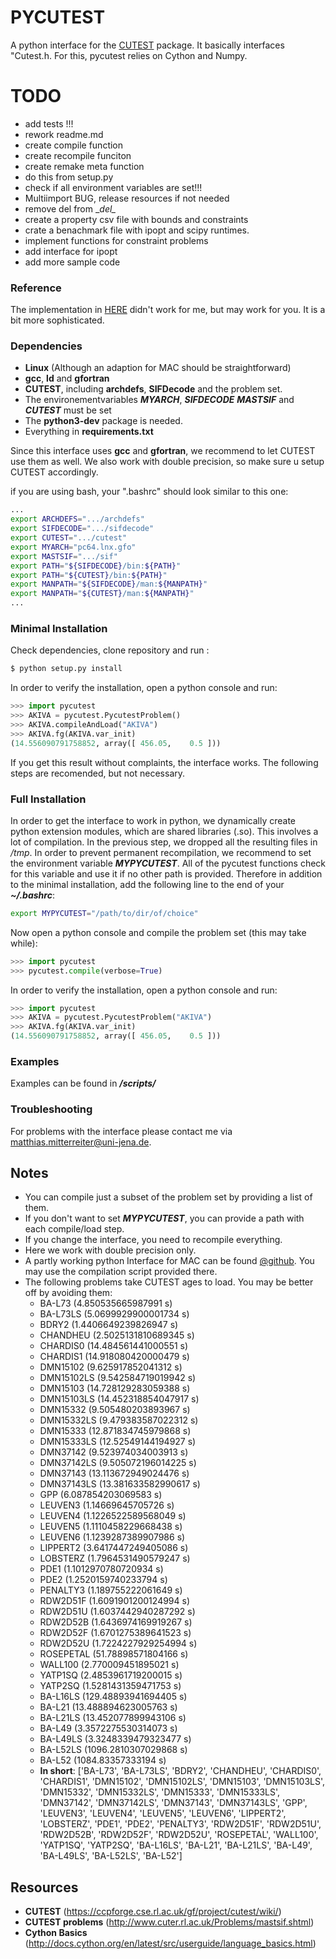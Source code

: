 # PYCUTEST #
A python interface for the [CUTEST](https://ccpforge.cse.rl.ac.uk/gf/project/cutest/wiki/) package. It basically interfaces "Cutest.h. For this, pycutest relies on Cython and Numpy.


# TODO
- add tests !!!
- rework readme.md
- create compile function
- create recompile funciton
- create remake meta function
- do this from setup.py
- check if all environment variables are set!!!
- Multiimport BUG, release resources if not needed 
- remove del from \__del\__
- create a property csv file with bounds and constraints
- crate a benachmark file with ipopt and scipy runtimes.
- implement functions for constraint problems
- add interface for ipopt
- add more sample code

### Reference
The implementation in  [HERE]("https://github.com/kenjydem/CUTEST.py.git") didn't work for me, but may work for you. It is a bit more sophisticated.

### Dependencies
- **Linux** (Although an adaption for MAC should be straightforward)
- **gcc**, **ld** and **gfortran**
- **CUTEST**, including **archdefs**, **SIFDecode** and the problem set.
- The environementvariables **_MYARCH_**, **_SIFDECODE_** **_MASTSIF_** and **_CUTEST_** must be set
- The **python3-dev** package is needed.
- Everything in **requirements.txt**

Since this interface uses **gcc** and **gfortran**, we recommend to let CUTEST use them as well. We also work with double precision, so make sure u setup CUTEST accordingly.

if you are using bash, your ".bashrc" should look similar to this one:

```sh
...
export ARCHDEFS=".../archdefs"
export SIFDECODE=".../sifdecode"
export CUTEST=".../cutest"
export MYARCH="pc64.lnx.gfo"
export MASTSIF=".../sif" 
export PATH="${SIFDECODE}/bin:${PATH}"
export PATH="${CUTEST}/bin:${PATH}"
export MANPATH="${SIFDECODE}/man:${MANPATH}"
export MANPATH="${CUTEST}/man:${MANPATH}"
...
```

### Minimal Installation
Check dependencies, clone repository and run :
``` sh
$ python setup.py install
```
In order to verify the installation, open a python console and run:
``` python
>>> import pycutest
>>> AKIVA = pycutest.PycutestProblem()
>>> AKIVA.compileAndLoad("AKIVA")
>>> AKIVA.fg(AKIVA.var_init)
(14.556090791758852, array([ 456.05,    0.5 ]))
```
If you get this result without complaints, the interface works. The following steps are recomended, but not necessary.

### Full Installation
In order to get the interface to work in python, we dynamically create python extension modules, which are shared libraries (.so). This involves a lot of compilation. In the previous step, we dropped all the resulting files in _/tmp_. In order to prevent permanent recompilation, we recommend to set the environment variable **_MYPYCUTEST_**. All of the pycutest functions check for this variable and use it if no other path is provided. Therefore in addition to the minimal installation, add the following line to the end of your **_~/.bashrc_**:

```sh
export MYPYCUTEST="/path/to/dir/of/choice"
```
Now open a python console and compile the problem set (this may take while):
``` python
>>> import pycutest
>>> pycutest.compile(verbose=True)
```
In order to verify the installation, open a python console and run:
``` python
>>> import pycutest
>>> AKIVA = pycutest.PycutestProblem("AKIVA")
>>> AKIVA.fg(AKIVA.var_init)
(14.556090791758852, array([ 456.05,    0.5 ]))
```

### Examples

Examples can be found in **_/scripts/_**

### Troubleshooting
For problems with the interface please contact me via matthias.mitterreiter@uni-jena.de.

## Notes
- You can compile just a subset of the problem set by providing a list of them.
- If you don't want to set **_MYPYCUTEST_**, you can provide a path with each compile/load step.
- If you change the interface, you need to recompile everything.
- Here we work with double precision only.
- A partly working python Interface for MAC can be found [@github](https://github.com/kenjydem/CUTEST.py). You may use the compilation script provided there.
- The following problems take CUTEST ages to load. You may be better off by avoiding them:
    - BA-L73 (4.850535665987991 s)
    - BA-L73LS (5.0699929900001734 s)
    - BDRY2 (1.4406649239826947 s)
    - CHANDHEU (2.5025131810689345 s)
    - CHARDIS0 (14.484561441000551 s)
    - CHARDIS1 (14.918080420000479 s)
    - DMN15102 (9.625917852041312 s)
    - DMN15102LS (9.542584719019942 s)
    - DMN15103 (14.728129283059388 s)
    - DMN15103LS (14.452318854047917 s)
    - DMN15332 (9.505480203893967 s)
    - DMN15332LS (9.479383587022312 s)
    - DMN15333 (12.871834745979868 s)
    - DMN15333LS (12.52549144194927 s)
    - DMN37142 (9.523974034003913 s)
    - DMN37142LS (9.505072196014225 s)
    - DMN37143 (13.113672949024476 s)
    - DMN37143LS (13.381633582990617 s)
    - GPP (6.087854203069583 s)
    - LEUVEN3 (1.14669645705726 s)
    - LEUVEN4 (1.1226522589568049 s)
    - LEUVEN5 (1.1110458229668438 s)
    - LEUVEN6 (1.1239287389907986 s)
    - LIPPERT2 (3.6417447249405086 s)
    - LOBSTERZ (1.7964531490579247 s)
    - PDE1 (1.1012970780720934 s)
    - PDE2 (1.2520159740233794 s)
    - PENALTY3 (1.189755222061649 s)
    - RDW2D51F (1.6091901200124994 s)
    - RDW2D51U (1.6037442940287292 s)
    - RDW2D52B (1.6436974169919267 s)
    - RDW2D52F (1.6701275389641523 s)
    - RDW2D52U (1.7224227929254994 s)
    - ROSEPETAL (51.78898571804166 s)
    - WALL100 (2.770009451895021 s)
    - YATP1SQ (2.4853961719200015 s)
    - YATP2SQ (1.5281431359471753 s)
    - BA-L16LS (129.48893941694405 s)
    - BA-L21 (13.488894623005763 s)
    - BA-L21LS (13.452077899943106 s)
    - BA-L49 (3.3572275530314073 s)
    - BA-L49LS (3.3248339479323477 s)
    - BA-L52LS (1096.2810307029868 s)
    - BA-L52 (1084.83357333194 s)
    - **In short**: ['BA-L73', 'BA-L73LS', 'BDRY2', 'CHANDHEU', 'CHARDIS0', 'CHARDIS1', 'DMN15102', 'DMN15102LS', 'DMN15103', 'DMN15103LS', 'DMN15332', 'DMN15332LS', 'DMN15333', 'DMN15333LS', 'DMN37142', 'DMN37142LS', 'DMN37143', 'DMN37143LS', 'GPP', 'LEUVEN3', 'LEUVEN4', 'LEUVEN5', 'LEUVEN6', 'LIPPERT2', 'LOBSTERZ', 'PDE1', 'PDE2', 'PENALTY3', 'RDW2D51F', 'RDW2D51U', 'RDW2D52B', 'RDW2D52F', 'RDW2D52U', 'ROSEPETAL', 'WALL100', 'YATP1SQ', 'YATP2SQ', 'BA-L16LS', 'BA-L21', 'BA-L21LS', 'BA-L49', 'BA-L49LS', 'BA-L52LS', 'BA-L52']

## Resources
- **CUTEST** (https://ccpforge.cse.rl.ac.uk/gf/project/cutest/wiki/)
- **CUTEST problems** (http://www.cuter.rl.ac.uk/Problems/mastsif.shtml)
- **Cython Basics** (http://docs.cython.org/en/latest/src/userguide/language_basics.html)